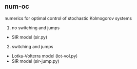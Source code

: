 ## num-oc
numerics for optimal control of stochastic Kolmogorov systems

1. no switching and jumps
  - SIR model (sir.py)
2. switching and jumps
  - Lotka-Volterra model (lot-vol.py)
  - SIR model (sir-jump.py)


